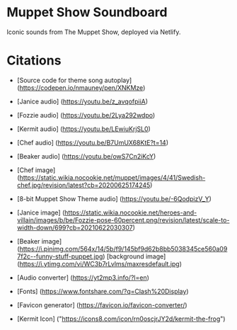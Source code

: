 <!-- Screenshot Placeholder -->

# Muppet Show Soundboard

Iconic sounds from The Muppet Show, deployed via Netlify.

# Citations

- [Source code for theme song autoplay] (https://codepen.io/nmauney/pen/XNKMze)
- [Janice audio] (https://youtu.be/z_avqofpiiA)
- [Fozzie audio] (https://youtu.be/2Lya292wdpo)
- [Kermit audio] (https://youtu.be/LEwiuKrjSL0)
- [Chef audio] (https://youtu.be/B7UmUX68KtE?t=14)
- [Beaker audio] (https://youtu.be/owS7Cn2iKcY)
- [Chef image] (https://static.wikia.nocookie.net/muppet/images/4/41/Swedish-chef.jpg/revision/latest?cb=20200625174245)
- [8-bit Muppet Show Theme audio] (https://youtu.be/-6QodpizV_Y)
- [Janice image] (https://static.wikia.nocookie.net/heroes-and-villain/images/b/be/Fozzie-pose-60percent.png/revision/latest/scale-to-width-down/699?cb=20210622030307)
- [Beaker image] (https://i.pinimg.com/564x/14/5b/f9/145bf9d62b8bb5038345ce560a097f2c--funny-stuff-puppet.jpg)
  [background image] (https://i.ytimg.com/vi/WC3b7rLvlms/maxresdefault.jpg)
- [Audio converter] (https://yt2mp3.info/?l=en)

- [Fonts] (https://www.fontshare.com/?q=Clash%20Display)

- [Favicon generator] (https://favicon.io/favicon-converter/)

- [Kermit Icon] ("https://icons8.com/icon/rn0oscjrJY2d/kermit-the-frog")
